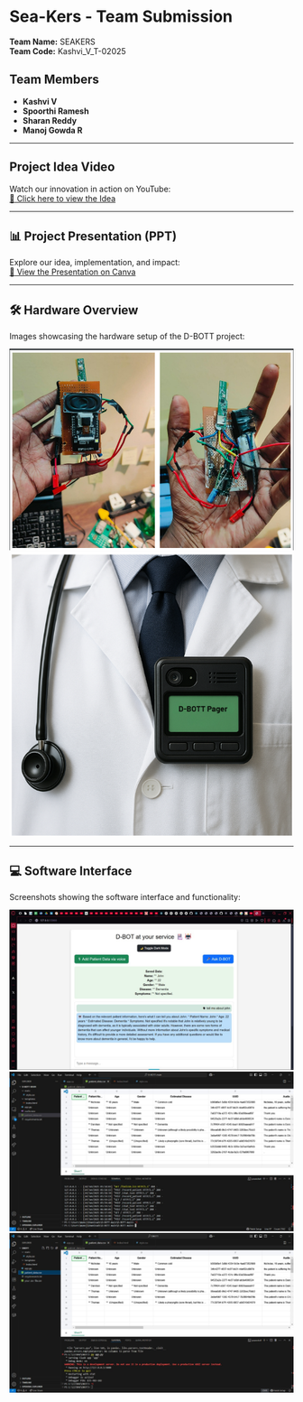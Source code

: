 # Sea-Kers - Team Submission

**Team Name:** SEAKERS  
**Team Code:** Kashvi_V_T-02025

##  Team Members
- **Kashvi V**  
- **Spoorthi Ramesh**  
- **Sharan Reddy**  
- **Manoj Gowda R**

---

## Project Idea Video
Watch our innovation in action on YouTube:  
[🔗 Click here to view the Idea](https://youtube.com/shorts/JEH4iucmAuA?feature=share)

---

## 📊 Project Presentation (PPT)
Explore our idea, implementation, and impact:  
[🔗 View the Presentation on Canva](https://www.canva.com/design/DAGrIYGoAoE/Hopv4JqarsdtWgetYBH8ww/edit?utm_content=DAGrIYGoAoE&utm_campaign=designshare&utm_medium=link2&utm_source=sharebutton)

---


## 🛠️ Hardware Overview

Images showcasing the hardware setup of the D-BOTT project:

![Hardware Image 1](./D-BOTT/assets/image1.png)
![Hardware Image 2](./D-BOTT/assets/image2.png)

---

## 💻 Software Interface

Screenshots showing the software interface and functionality:

![Software Image 1](./D-BOTT/assets/image3.jpg)
![Software Image 2](./D-BOTT/assets/image4.jpg)
![Software Image 3](./D-BOTT/assets/image5.jpg)
